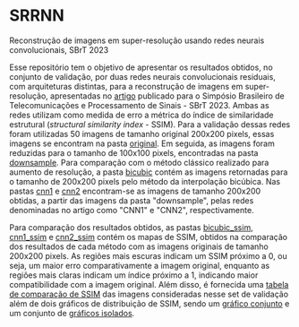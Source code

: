 # SRRNN
Reconstrução de imagens em super-resolução usando redes neurais convolucionais, SBrT 2023

Esse repositório tem o objetivo de apresentar os resultados obtidos, no conjunto de validação, por duas redes neurais convolucionais residuais, com arquiteturas distintas, para a reconstrução de imagens em super-resolução, apresentadas no [artigo](SRRNN.pdf) publicado para o Simpósio Brasileiro de Telecomunicações e Processamento de Sinais - SBrT 2023. Ambas as redes utilizam como medida de erro a métrica do índice de similaridade estrutural (*structural similarity index* - SSIM).
Para a validação dessas redes foram utilizadas 50 imagens de tamanho original 200x200 pixels, essas imagens se encontram na pasta [original](original). Em seguida, as imagens foram reduzidas para o tamanho de 100x100 pixels, encontradas na pasta [downsample](downsample). Para comparação com o método clássico realizado para aumento de resolução, a pasta [bicubic](bicubic) contém as imagens retornadas para o tamanho de 200x200 pixels pelo método da interpolação bicúbica.
Nas pastas [cnn1](cnn1) e [cnn2](cnn2) encontram-se as imagens de tamanho 200x200 obtidas, a partir das imagens da pasta "downsample", pelas redes denominadas no artigo como "CNN1" e "CNN2", respectivamente.

Para comparação dos resultados obtidos, as pastas [bicubic_ssim](bicubic_ssim), [cnn1_ssim](cnn1_ssim) e [cnn2_ssim](cnn2_ssim) contém os mapas de SSIM, obtidos na comparação dos resultados de cada método com as imagens originais de tamanho 200x200 pixels. As regiões mais escuras indicam um SSIM próximo a 0, ou seja, um maior erro comparativamente a imagem original, enquanto as regiões mais claras indicam um índice próximo a 1, indicando maior compatibilidade com a imagem original.
Além disso, é fornecida uma [tabela de comparação de SSIM](ssim_table.png) das imagens consideradas nesse set de validação além de dois gráficos de distribuição de SSIM, sendo um [gráfico conjunto](validation_graph_combined.jpg) e um conjunto de [gráficos isolados](validation_graph_separated.jpg).
